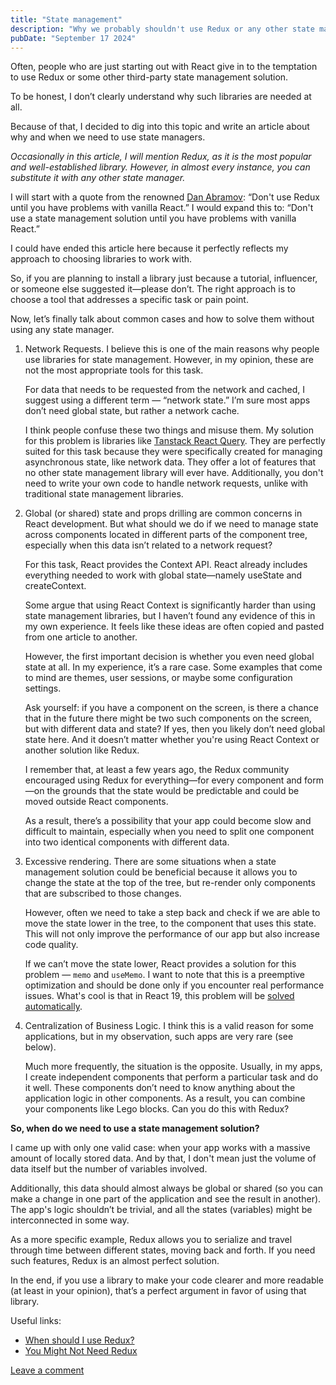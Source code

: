 ```yaml
---
title: "State management"
description: "Why we probably shouldn't use Redux or any other state management library"
pubDate: "September 17 2024"
---
```


Often, people who are just starting out with React give in to the temptation to use Redux or some other third-party state management solution.

To be honest, I don’t clearly understand why such libraries are needed at all.

Because of that, I decided to dig into this topic and write an article about why and when we need to use state managers.

_Occasionally in this article, I will mention Redux, as it is the most popular and well-established library. However, in almost every instance, you can substitute it with any other state manager._

I will start with a quote from the renowned [Dan Abramov](https://overreacted.io/): “Don't use Redux until you have problems with vanilla React.”
I would expand this to: “Don't use a state management solution until you have problems with vanilla React.”

I could have ended this article here because it perfectly reflects my approach to choosing libraries to work with.

So, if you are planning to install a library just because a tutorial, influencer, or someone else suggested it—please don’t.
The right approach is to choose a tool that addresses a specific task or pain point.

Now, let’s finally talk about common cases and how to solve them without using any state manager.

1. Network Requests. I believe this is one of the main reasons why people use libraries for state management. However, in my opinion, these are not the most appropriate tools for this task.

   For data that needs to be requested from the network and cached, I suggest using a different term — “network state.” I’m sure most apps don’t need global state, but rather a network cache.

   I think people confuse these two things and misuse them.
   My solution for this problem is libraries like [Tanstack React Query](https://tanstack.com/query/latest). They are perfectly suited for this task because they were specifically created for managing asynchronous state, like network data. They offer a lot of features that no other state management library will ever have. Additionally, you don't need to write your own code to handle network requests, unlike with traditional state management libraries.

2. Global (or shared) state and props drilling are common concerns in React development. But what should we do if we need to manage state across components located in different parts of the component tree, especially when this data isn’t related to a network request?

   For this task, React provides the Context API. React already includes everything needed to work with global state—namely useState and createContext.

   Some argue that using React Context is significantly harder than using state management libraries, but I haven’t found any evidence of this in my own experience. It feels like these ideas are often copied and pasted from one article to another.

   However, the first important decision is whether you even need global state at all. In my experience, it’s a rare case. Some examples that come to mind are themes, user sessions, or maybe some configuration settings.

   Ask yourself: if you have a component on the screen, is there a chance that in the future there might be two such components on the screen, but with different data and state? If yes, then you likely don’t need global state here. And it doesn’t matter whether you're using React Context or another solution like Redux.

   I remember that, at least a few years ago, the Redux community encouraged using Redux for everything—for every component and form—on the grounds that the state would be predictable and could be moved outside React components.

   As a result, there’s a possibility that your app could become slow and difficult to maintain, especially when you need to split one component into two identical components with different data.

3. Excessive rendering. There are some situations when a state management solution could be beneficial because it allows you to change the state at the top of the tree, but re-render only components that are subscribed to those changes.

   However, often we need to take a step back and check if we are able to move the state lower in the tree, to the component that uses this state. This will not only improve the performance of our app but also increase code quality.

   If we can’t move the state lower, React provides a solution for this problem — `memo` and `useMemo`.
   I want to note that this is a preemptive optimization and should be done only if you encounter real performance issues. What's cool is that in React 19, this problem will be [solved automatically](https://react.dev/learn/react-compiler).

4. Centralization of Business Logic. I think this is a valid reason for some applications, but in my observation, such apps are very rare (see below).

   Much more frequently, the situation is the opposite. Usually, in my apps, I create independent components that perform a particular task and do it well. These components don’t need to know anything about the application logic in other components. As a result, you can combine your components like Lego blocks. Can you do this with Redux?

**So, when do we need to use a state management solution?**

I came up with only one valid case: when your app works with a massive amount of locally stored data. And by that, I don't mean just the volume of data itself but the number of variables involved.

Additionally, this data should almost always be global or shared (so you can make a change in one part of the application and see the result in another). The app's logic shouldn’t be trivial, and all the states (variables) might be interconnected in some way.

As a more specific example, Redux allows you to serialize and travel through time between different states, moving back and forth. If you need such features, Redux is an almost perfect solution.

In the end, if you use a library to make your code clearer and more readable (at least in your opinion), that’s a perfect argument in favor of using that library.

Useful links:

- [When should I use Redux?](https://redux.js.org/faq/general#when-should-i-use-redux)
- [You Might Not Need Redux](https://medium.com/@dan_abramov/you-might-not-need-redux-be46360cf367)

[Leave a comment](https://x.com/nuclear0/status/1836029153230966890)

